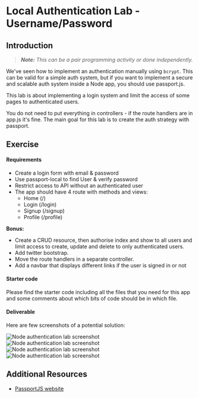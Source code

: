 # Local Authentication Lab - Username/Password

## Introduction

> ***Note:*** _This can be a pair programming activity or done independently._

We've seen how to implement an authentication manually using `bcrypt`. This can be valid for a simple auth system, but if you want to implement a secure and scalable auth system inside a Node app, you should use passport.js.

This lab is about implementing a login system and limit the access of some pages to authenticated users.

You do not need to put everything in controllers - if the route handlers are in app.js it's fine. The main goal for this lab is to create the auth strategy with passport.

## Exercise

#### Requirements

- Create a login form with email & password
- Use passport-local to find User & verify password
- Restrict access to API without an authenticated user
- The app should have 4 route with methods and views:
  - Home (/)
  - Login (/login)
  - Signup (/signup)
  - Profile (/profile)

**Bonus:**
- Create a CRUD resource, then authorise index and show to all users and limit access to create, update and delete to only authenticated users.
- Add twitter bootstrap.
- Move the route handlers in a separate controller.
- Add a navbar that displays different links if the user is signed in or not

#### Starter code

Please find the starter code including all the files that you need for this app and some comments about which bits of code should be in which file.

#### Deliverable

Here are few screenshots of a potential solution:

![Node authentication lab screenshot](http://s15.postimg.org/fkcql2he3/Screen_Shot_2015_08_05_at_15_09_28.png)
![Node authentication lab screenshot](http://s15.postimg.org/3mfrkx30r/Screen_Shot_2015_08_05_at_15_09_34.png)
![Node authentication lab screenshot](http://s15.postimg.org/7g97u2kcr/Screen_Shot_2015_08_05_at_15_09_37.png)
![Node authentication lab screenshot](http://s15.postimg.org/7uajto4gb/Screen_Shot_2015_08_05_at_15_09_40.png)

## Additional Resources

- [PassportJS website](http://passportjs.org/)
